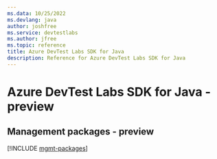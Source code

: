 ```yaml
---
ms.data: 10/25/2022
ms.devlang: java
author: joshfree
ms.service: devtestlabs
ms.author: jfree
ms.topic: reference
title: Azure DevTest Labs SDK for Java
description: Reference for Azure DevTest Labs SDK for Java
---
```

# Azure DevTest Labs SDK for Java - preview

## Management packages - preview
[!INCLUDE [mgmt-packages](devtest-labs-mgmt-index.md)]